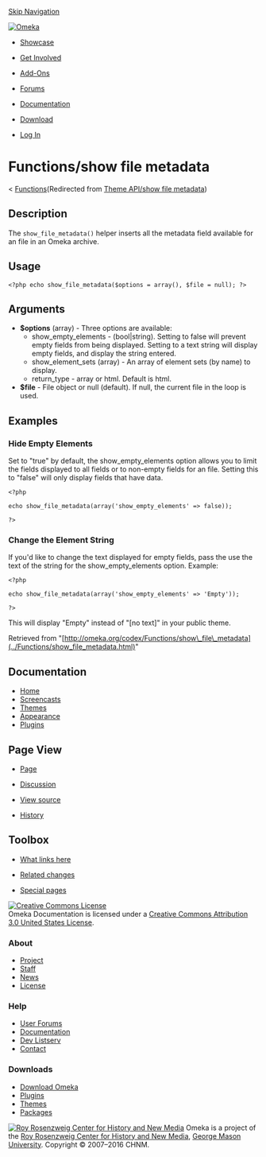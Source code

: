 <div id="wrap">

[Skip Navigation](show_file_metadata.html#content)
<div id="header">

<div class="padding">

<span
id="logo">[![Omeka](http://omeka.org/ui/i/logo-horizontal-288px.gif)](../../index.html)</span>
<div id="search-form">

</div>

-   <div id="nav-showcase">

    </div>

    [Showcase](../../showcase.1.html)
-   <div id="nav-involved">

    </div>

    [Get Involved](../../index.html%3Fp=124.html)
-   <div id="nav-addons">

    </div>

    [Add-Ons](../../add-ons.1.html)
-   <div id="nav-forums">

    </div>

    [Forums](../../forums/topic/mysqli-stmt.bind-result.html)
-   <div id="nav-documentation">

    </div>

    [Documentation](http://omeka.org/codex/)
-   <div id="nav-download">

    </div>

    [Download](../../download.1.html)

</div>

</div>

<div id="content">

<div class="padding">

<div id="user-meta">

-   <div id="pt-login">

    </div>

    [Log
    In](http://omeka.org/c/index.php?title=Special:UserLogin&returnto=Theme%20API/show%20file%20metadata)

</div>

Functions/show file metadata
============================

<div id="contentSub">

<span class="subpages">&lt;
[Functions](../Functions.html "Functions")</span>(Redirected from [Theme
API/show file
metadata](http://omeka.org/c/index.php?title=Theme_API/show_file_metadata&redirect=no "Theme API/show file metadata"))

</div>

<div id="primary">

<span id="Description" class="mw-headline"> Description </span>
---------------------------------------------------------------

The `show_file_metadata()` helper inserts all the metadata field
available for an file in an Omeka archive.

<span id="Usage" class="mw-headline"> Usage </span>
---------------------------------------------------

<div class="mw-geshi mw-content-ltr" dir="ltr">

<div class="php source-php">

``` {.de1}
<?php echo show_file_metadata($options = array(), $file = null); ?>
```

</div>

</div>

<span id="Arguments" class="mw-headline"> Arguments </span>
-----------------------------------------------------------

-   **\$options** (array) - Three options are available:
    -   show\_empty\_elements - (bool|string). Setting to false will
        prevent empty fields from being displayed. Setting to a text
        string will display empty fields, and display the
        string entered.
    -   show\_element\_sets (array) - An array of element sets (by name)
        to display.
    -   return\_type - array or html. Default is html.
-   **\$file** - File object or null (default). If null, the current
    file in the loop is used.

<span id="Examples" class="mw-headline"> Examples </span>
---------------------------------------------------------

### <span id="Hide_Empty_Elements" class="mw-headline"> Hide Empty Elements </span>

Set to "true" by default, the show\_empty\_elements option allows you to
limit the fields displayed to all fields or to non-empty fields for an
file. Setting this to "false" will only display fields that have data.

<div class="mw-geshi mw-content-ltr" dir="ltr">

<div class="php source-php">

``` {.de1}
<?php 
 
echo show_file_metadata(array('show_empty_elements' => false)); 
 
?>
```

</div>

</div>

### <span id="Change_the_Element_String" class="mw-headline"> Change the Element String </span>

If you'd like to change the text displayed for empty fields, pass the
use the text of the string for the show\_empty\_elements option.
Example:

<div class="mw-geshi mw-content-ltr" dir="ltr">

<div class="php source-php">

``` {.de1}
<?php 
 
echo show_file_metadata(array('show_empty_elements' => 'Empty')); 
 
?>
```

</div>

</div>

This will display "Empty" instead of "\[no text\]" in your public theme.

<div class="printfooter">

Retrieved from
"[http://omeka.org/codex/Functions/show\_file\_metadata](../Functions/show_file_metadata.html)"

</div>

<div id="catlinks" class="catlinks catlinks-allhidden">

</div>

</div>

<div id="secondary">

<div class="portlet">

Documentation
-------------

-   [Home](http://omeka.org/codex/)
-   [Screencasts](http://omeka.org/codex/Screencasts)
-   [Themes](http://omeka.org/codex/Managing_Themes_2.0)
-   [Appearance](http://omeka.org/codex/Managing_Appearance_2.0)
-   [Plugins](http://omeka.org/codex/Plugins2.0)

</div>

<div class="portlet">

Page View
---------

-   <div id="nav-page">

    </div>

    [Page](../Functions/show_file_metadata.html)
-   <div id="nav-discussion">

    </div>

    [Discussion](http://omeka.org/c/index.php?title=Talk:Functions/show_file_metadata&action=edit&redlink=1)
-   <div id="nav-view_source">

    </div>

    [View
    source](http://omeka.org/c/index.php?title=Functions/show_file_metadata&action=edit)
-   <div id="nav-history">

    </div>

    [History](http://omeka.org/c/index.php?title=Functions/show_file_metadata&action=history)

</div>

<div id="wiki-toolbox" class="portlet">

Toolbox
-------

-   <div id="t-whatlinkshere">

    </div>

    [What links
    here](../Special:WhatLinksHere/Functions/show_file_metadata.html)
-   <div id="t-recentchangeslinked">

    </div>

    [Related
    changes](../Special:RecentChangesLinked/Functions/show_file_metadata.html)
-   <div id="t-specialpages">

    </div>

    [Special pages](http://omeka.org/codex/Special:SpecialPages)

</div>

[![Creative Commons
License](https://i.creativecommons.org/l/by/3.0/us/88x31.png)](http://creativecommons.org/licenses/by/3.0/us/)\
Omeka Documentation is licensed under a [Creative Commons Attribution
3.0 United States
License](http://creativecommons.org/licenses/by/3.0/us/).

</div>

</div>

</div>

<div id="footer">

<div class="padding">

<div id="sitemap">

<div class="section">

### About

-   [Project](../../index.html%3Fp=2.html)
-   [Staff](../../index.html%3Fp=3.html)
-   [News](../../blog.1.html)
-   [License](http://www.gnu.org/copyleft/gpl.html)

</div>

<div class="section">

### Help

-   [User Forums](../../forums/topic/mysqli-stmt.bind-result.html)
-   [Documentation](http://omeka.org/codex/)
-   [Dev Listserv](http://groups.google.com/group/omeka-dev)
-   [Contact](http://omeka.org/contact/)

</div>

<div class="section">

### Downloads

-   [Download Omeka](../../download.1.html)
-   [Plugins](../../plugins.html)
-   [Themes](../../download/themes/index.html)
-   [Packages](../../index.html%3Fp=222.html)

</div>

</div>

<div id="chnm-meta">

<span id="chnm-logo">[![Roy Rosenzweig Center for History and New
Media](http://omeka.org/ui/i/rrchnm-logo-regular.gif)](http://chnm.gmu.edu)</span>
Omeka is a project of the [Roy Rosenzweig Center for History and New
Media](http://chnm.gmu.edu), [George Mason
University](http://www.gmu.edu). Copyright © 2007–2016 CHNM.

</div>

</div>

</div>

</div>
